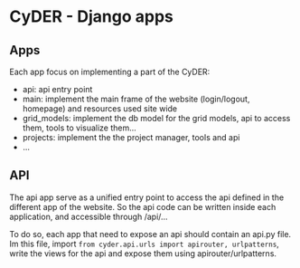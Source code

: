 CyDER - Django apps
======

Apps
--------

Each app focus on implementing a part of the CyDER:
- api: api entry point  
- main: implement the main frame of the website (login/logout, homepage) and resources used site wide  
- grid_models: implement the db model for the grid models, api to access them, tools to visualize them...  
- projects: implement the the project manager, tools and api  
- ...

API
-------

The api app serve as a unified entry point to access the api defined in the different app of the website. So the api code can be written inside each application, and accessible through /api/...

To do so, each app that need to expose an api should contain an api.py file.  
Im this file, import `from cyder.api.urls import apirouter, urlpatterns`, write the views for the api and expose them using apirouter/urlpatterns.
